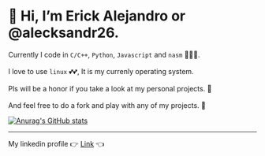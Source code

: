 # 👋 Hi, I’m Erick Alejandro or @alecksandr26.

Currently I code in `C/C++`, `Python`, `Javascript` and `nasm` :eyes::eyes::eyes:. <br /><br />
I love to use `linux` :two_hearts::two_hearts:, It is my currenly operating system. <br /><br />
Pls will be a honor if you take a look at my personal projects. :raised_hands: <br /><br />
And feel free to do a fork and play with any of my projects. :runner: <br />

[![Anurag's GitHub stats](https://github-readme-stats.vercel.app/api?username=alecksandr26&count_private=true&theme=darcula)](https://github.com/anuraghazra/github-readme-stats)

<hr />

My linkedin profile :point_right: [Link](https://www.linkedin.com/in/erick-alejandro-carrillo-lopez-988112219) :point_left:



<!---
      alecksandr26/alecksandr26 is a ✨ special ✨ repository because its `README.md` (this file) appears on your GitHub profile.
You can click the Preview link to take a look at your changes.
--->
